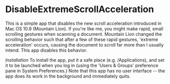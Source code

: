 DisableExtremeScrollAcceleration
================================

This is a simple app that disables the new scroll acceleration introduced in Mac OS 10.8 (Mountain Lion). If you're like me, you might make rapid, small scrolling gestures when scanning a document. Mountain Lion changed the scrolling behavior such that after a few of these rapid gestures, 'extreme acceleration' occurs, causing the document to scroll far more than I usually intend. This app disables this behavior.

*Installation*
To install the app, put it a safe place (e.g. /Applications), and set it to be launched when you log in (using the 'Users & Groups' preference pane in System Preferences.) Note that this app has no user interface -- the app does its work in the background and immediately quits.